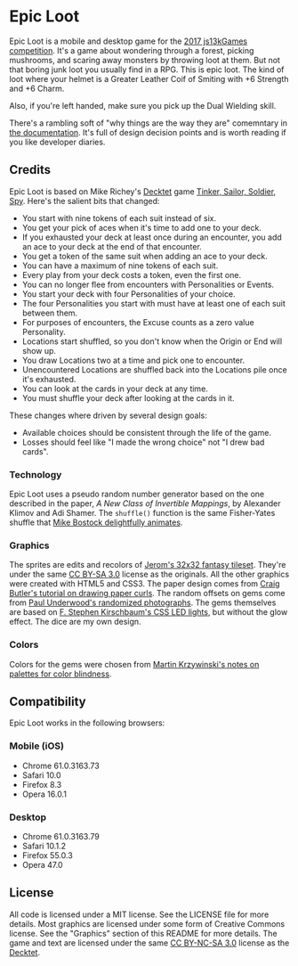 # Epic Loot #

Epic Loot is a mobile and desktop game for the [2017 js13kGames competition][js13k].
It's a game about wondering through a forest, picking mushrooms, and scaring
away monsters by throwing loot at them. But not that boring junk loot you
usually find in a RPG. This is epic loot. The kind of loot where your helmet is
a Greater Leather Coif of Smiting with +6 Strength and +6 Charm.

Also, if you're left handed, make sure you pick up the Dual Wielding skill.

There's a rambling soft of "why things are the way they are" comemntary in
[the documentation][docs]. It's full of design decision points and is worth
reading if you like developer diaries.

## Credits ##

Epic Loot is based on Mike Richey's [Decktet][] game [Tinker, Sailor, Soldier, Spy][tsss].
Here's the salient bits that changed:

* You start with nine tokens of each suit instead of six.
* You get your pick of aces when it's time to add one to your deck.
* If you exhausted your deck at least once during an encounter, you add an ace to your deck at the end of that encounter.
* You get a token of the same suit when adding an ace to your deck.
* You can have a maximum of nine tokens of each suit.
* Every play from your deck costs a token, even the first one.
* You can no longer flee from encounters with Personalities or Events.
* You start your deck with four Personalities of your choice.
* The four Personalities you start with must have at least one of each suit between them.
* For purposes of encounters, the Excuse counts as a zero value Personality.
* Locations start shuffled, so you don't know when the Origin or End will show up.
* You draw Locations two at a time and pick one to encounter.
* Unencountered Locations are shuffled back into the Locations pile once it's exhausted.
* You can look at the cards in your deck at any time.
* You must shuffle your deck after looking at the cards in it.

These changes where driven by several design goals:

* Available choices should be consistent through the life of the game.
* Losses should feel like "I made the wrong choice" not "I drew bad cards".

### Technology ###

Epic Loot uses a pseudo random number generator based on the one described in the paper,
_A New Class of Invertible Mappings_, by Alexander Klimov and Adi Shamer. The `shuffle()`
function is the same Fisher-Yates shuffle that [Mike Bostock delightfully animates][fys].

### Graphics ###

The sprites are edits and recolors of [Jerom's 32x32 fantasy tileset][sprites].
They're under the same [CC BY-SA 3.0][ccas] license as the originals. All the
other graphics were created with HTML5 and CSS3. The paper design comes from
[Craig Butler's tutorial on drawing paper curls][paper]. The random offsets on
gems come from [Paul Underwood's randomized photographs][offset]. The gems
themselves are based on [F. Stephen Kirschbaum's CSS LED lights][led], but
without the glow effect. The dice are my own design.

### Colors ###

Colors for the gems were chosen from [Martin Krzywinski's notes on palettes for
color blindness][color].

## Compatibility ##

Epic Loot works in the following browsers:

### Mobile (iOS)  ###

* Chrome 61.0.3163.73
* Safari 10.0
* Firefox 8.3
* Opera 16.0.1

### Desktop ###

* Chrome 61.0.3163.79
* Safari 10.1.2
* Firefox 55.0.3
* Opera 47.0

## License ##

All code is licensed under a MIT license. See the LICENSE file for more details.
Most graphics are licensed under some form of Creative Commons license. See the
"Graphics" section of this README for more details. The game and text are licensed
under the same [CC BY-NC-SA 3.0][ccans] license as the [Decktet][].


[js13k]: http://2017.js13kgames.com/ "Andrzej (js13kGames): HTML5 and JavaScript Game Development Competition in just 13 kilobytes"
[docs]: https://onefrankguy.github.io/epic-loot/ "Frank Mitchell (GitHub): Documentation for Epic Loot"
[fys]: https://bost.ocks.org/mike/shuffle/ "Mike Bostock: Fisher-Yates Shuffle"
[sprites]: https://opengameart.org/content/32x32-fantasy-tileset "Jerom (OpenGameArt): 32x32 Fantasy Tileset"
[ccas]: http://creativecommons.org/licenses/by-sa/3.0/ "Creative Commons - Attribution-ShareAlike 3.0 Unported"
[paper]: https://www.sitepoint.com/pure-css3-paper-curls/ "Craig Butler (SitePoint): How to Create CSS3 Paper Curls Without Images"
[offset]: https://paulund.co.uk/create-polaroid-image-with-css "Paul Underwood (Paulund): Create Polaroid Image with CSS"
[led]: https://codepen.io/fskirschbaum/pen/MYJNaj "F. Stephen Kirschbaum (CodePen): CSS LED Lights"
[color]: http://mkweb.bcgsc.ca/colorblind/ "Martin Krzywinski (Genome Sciences Center): Color Palettes for Color Blindness"
[ccans]: https://creativecommons.org/licenses/by-nc-sa/3.0/ "Creative Commons - Attribution-NonCommercial-ShareAlike 3.0 Unported"
[Decktet]: http://www.decktet.com/ "P.D. Magnus (The Decktet): A unique deck of cards"
[tsss]: http://wiki.decktet.com/game:tinker-sailor-soldier-spy "Mike Richey (The Decktet Wiki): Tinker, Sailor, Soldier, Spy"
